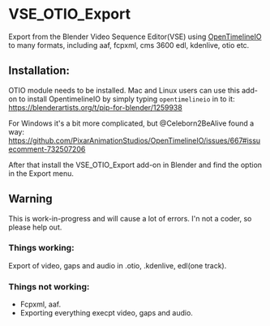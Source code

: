 # VSE_OTIO_Export
Export from the Blender Video Sequence Editor(VSE) using [OpenTimelineIO](https://github.com/PixarAnimationStudios/OpenTimelineIO) to many formats, including aaf, fcpxml, cms 3600 edl, kdenlive, otio etc. 

## Installation:
OTIO module needs to be installed.
Mac and Linux users can use this add-on to install OpentimelineIO by simply typing `opentimelineio` in to it:
https://blenderartists.org/t/pip-for-blender/1259938

For Windows it's a bit more complicated, but @Celeborn2BeAlive found a way:
https://github.com/PixarAnimationStudios/OpenTimelineIO/issues/667#issuecomment-732507206

After that install the VSE_OTIO_Export add-on in Blender and find the option in the Export menu.

## Warning
This is work-in-progress and will cause a lot of errors.
I'n not a coder, so please help out.

### Things working:
Export of video, gaps and audio in .otio, .kdenlive, edl(one track).

### Things not working:
- Fcpxml, aaf.
- Exporting everything execpt video, gaps and audio.


